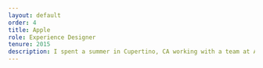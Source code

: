 ```yaml
---
layout: default
order: 4
title: Apple
role: Experience Designer
tenure: 2015
description: I spent a summer in Cupertino, CA working with a team at Apple to design one of their first business-focused iOS applications. We explored some interesting ways to extend the Apple ecosystem, and collaborated with engineers in Toronto, ON to build the product.
---
```

